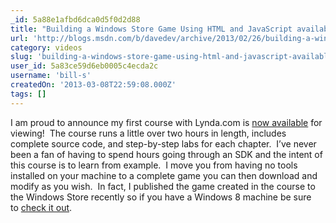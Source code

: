 ```yaml
---
_id: 5a88e1afbd6dca0d5f0d2d88
title: "Building a Windows Store Game Using HTML and JavaScript available from Lynda.com"
url: 'http://blogs.msdn.com/b/davedev/archive/2013/02/26/building-a-windows-store-game-using-html-and-javascript-available-from-lynda-com.aspx'
category: videos
slug: 'building-a-windows-store-game-using-html-and-javascript-available-from-lynda-com'
user_id: 5a83ce59d6eb0005c4ecda2c
username: 'bill-s'
createdOn: '2013-03-08T22:59:08.000Z'
tags: []
---
```


I am proud to announce my first course with Lynda.com is <a href="http://bit.ly/lyndawin8games">now available</a> for viewing!  The course runs a little over two hours in length, includes complete source code, and step-by-step labs for each chapter.  I’ve never been a fan of having to spend hours going through an SDK and the intent of this course is to learn from example.  I move you from having no tools installed on your machine to a complete game you can then download and modify as you wish.  In fact, I published the game created in the course to the Windows Store recently so if you have a Windows 8 machine be sure to <a href="http://bit.ly/balloonswin8">check it out</a>.
